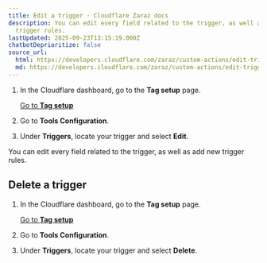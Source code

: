 ```yaml
---
title: Edit a trigger · Cloudflare Zaraz docs
description: You can edit every field related to the trigger, as well as add new
  trigger rules.
lastUpdated: 2025-09-23T13:15:19.000Z
chatbotDeprioritize: false
source_url:
  html: https://developers.cloudflare.com/zaraz/custom-actions/edit-triggers/
  md: https://developers.cloudflare.com/zaraz/custom-actions/edit-triggers/index.md
---
```


1. In the Cloudflare dashboard, go to the **Tag setup** page.

   [Go to **Tag setup**](https://dash.cloudflare.com/?to=/:account/tag-management/zaraz)

2. Go to **Tools Configuration**.

3. Under **Triggers**, locate your trigger and select **Edit**.

You can edit every field related to the trigger, as well as add new trigger rules.

## Delete a trigger

1. In the Cloudflare dashboard, go to the **Tag setup** page.

   [Go to **Tag setup**](https://dash.cloudflare.com/?to=/:account/tag-management/zaraz)

2. Go to **Tools Configuration**.

3. Under **Triggers**, locate your trigger and select **Delete**.
